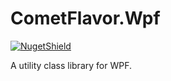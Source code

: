 # CometFlavor.Wpf

[![NugetShield]][NugetPackage]

[NugetPackage]: https://www.nuget.org/packages/CometFlavor.Wpf
[NugetShield]: https://img.shields.io/nuget/v/CometFlavor.Wpf

A utility class library for WPF.
